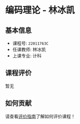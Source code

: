 # 编码理论 - 林冰凯

## 基本信息

- 课程号: `22011763C`
- 任课教师: 林冰凯
- 上课专业: 计科

## 课程评价

暂无

## 如何贡献

请查看[评价指南](../how-to-comment.md)了解如何评价课程！
